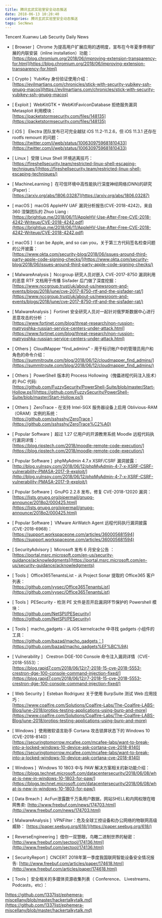 ```yaml
---
title: 腾讯玄武实验室安全动态推送
date: 2018-06-13 10:28:40
categories: 腾讯玄武实验室安全动态推送
tags: SecNews
---
```


Tencent Xuanwu Lab Security Daily News  
* [ Browser ]  Chrome 为提高用户扩展应用的透明度，宣布在今年夏季停用扩展的内联安装（inline installation）功能：   
[https://blog.chromium.org/2018/06/improving-extension-transparency-for.html](https://blog.chromium.org/2018/06/improving-extension-transparency-for.html)  

* [ Crypto ]  YubiKey 身份验证使用介绍：   
[https://evilmartians.com/chronicles/stick-with-security-yubikey-ssh-gnupg-macos](https://evilmartians.com/chronicles/stick-with-security-yubikey-ssh-gnupg-macos)  

* [ Exploit ]  WebKitGTK + WebKitFaviconDatabase 拒绝服务漏洞 Metasploit 利用模块：   
[https://packetstormsecurity.com/files/148135](https://packetstormsecurity.com/files/148135)  

* [ iOS ]   Electra 团队宣布已可完全越狱 iOS 11.2-11.2.6，但 iOS 11.3.1 还存在 rootfs remount 的问题：   
[https://twitter.com/i/web/status/1006309759681810433](https://twitter.com/i/web/status/1006309759681810433)  

* [ Linux ]  受限 Linux Shell 环境逃离技巧：   
[https://fireshellsecurity.team/restricted-linux-shell-escaping-techniques/](https://fireshellsecurity.team/restricted-linux-shell-escaping-techniques/)  

* [ MachineLearning ]  在可信环境中高性能执行深度神经网络(DNN)的研究(Paper)：   
[https://arxiv.org/abs/1806.03287](https://arxiv.org/abs/1806.03287)  

* [ macOS ]  macOS AppleHV UAF 漏洞分析报告(CVE-2018-4242)，来自 360 涅槃团队的 Zhuo Liang :   
[https://brightiup.me/2018/06/11/AppleHV-Use-After-Free-CVE-2018-4242-Writeup/CVE-2018-4242.pdf](https://brightiup.me/2018/06/11/AppleHV-Use-After-Free-CVE-2018-4242-Writeup/CVE-2018-4242.pdf)  

* [ macOS ]  I can be Apple, and so can you，关于第三方代码签名检查问题的公开披露：   
[https://www.okta.com/security-blog/2018/06/issues-around-third-party-apple-code-signing-checks/](https://www.okta.com/security-blog/2018/06/issues-around-third-party-apple-code-signing-checks/)  

* [ MalwareAnalysis ]  Nccgroup 研究人员对嵌入 CVE-2017-8750 漏洞利用的恶意 RTF 文档用于传播 Sisfader 后门做了深度挖掘：   
[https://www.nccgroup.trust/uk/about-us/newsroom-and-events/blogs/2018/june/cve-2017-8750-rtf-and-the-sisfader-rat/](https://www.nccgroup.trust/uk/about-us/newsroom-and-events/blogs/2018/june/cve-2017-8750-rtf-and-the-sisfader-rat/)  

* [ MalwareAnalysis ]  Fortinet 安全研究人员对一起针对俄罗斯数据中心进行恶意攻击的分析 ：   
[https://www.fortinet.com/blog/threat-research/non-russion-matryoshka-russian-service-centers-under-attack.html](https://www.fortinet.com/blog/threat-research/non-russion-matryoshka-russian-service-centers-under-attack.html)  

* [ Others ]  CloudMapper "find_admins" - 用于标识帐户中的管理员用户和角色的命令介绍：   
[https://summitroute.com/blog/2018/06/12/cloudmapper_find_admins/](https://summitroute.com/blog/2018/06/12/cloudmapper_find_admins/)  

* [ Others ]  PowerShell 版本的 Process Hollowing（傀儡进程代码注入技术）的 PoC 代码:   
[https://github.com/FuzzySecurity/PowerShell-Suite/blob/master/Start-Hollow.ps1](https://github.com/FuzzySecurity/PowerShell-Suite/blob/master/Start-Hollow.ps1)  

* [ Others ]  ZeroTrace - 在支持 Intel-SGX 服务器设备上启用 Oblivious-RAM（ORAM）实例的系统：   
[https://github.com/sshsshy/ZeroTrace ](https://github.com/sshsshy/ZeroTrace%C2%A0)  

* [ Popular Software ]  超过 1.27 亿用户的开源教育系统 Moodle 远程代码执行漏洞详情：   
[https://blog.ripstech.com/2018/moodle-remote-code-execution/](https://blog.ripstech.com/2018/moodle-remote-code-execution/)  

* [ Popular Software ]  phpMyAdmin 4.7.x XSRF/CSRF 漏洞披露：   
[http://blog.vulnspy.com/2018/06/12/phpMyAdmin-4-7-x-XSRF-CSRF-vulnerability-PMASA-2017-9-exploit/](http://blog.vulnspy.com/2018/06/12/phpMyAdmin-4-7-x-XSRF-CSRF-vulnerability-PMASA-2017-9-exploit/)  

* [ Popular Software ]  GnuPG 2.2.8 发布，修复 CVE-2018-12020 漏洞：   
[https://lists.gnupg.org/pipermail/gnupg-announce/2018q2/000425.html](https://lists.gnupg.org/pipermail/gnupg-announce/2018q2/000425.html)  

* [ Popular Software ]  VMware AirWatch Agent 远程代码执行漏洞披露(CVE-2018-6968)：   
[https://support.workspaceone.com/articles/360005681594](https://support.workspaceone.com/articles/360005681594)  

* [ SecurityAdvisory ]  Microsoft 发布 6 月安全公告 ：   
[https://portal.msrc.microsoft.com/en-us/security-guidance/acknowledgments](https://portal.msrc.microsoft.com/en-us/security-guidance/acknowledgments)  

* [ Tools ]  Office365TenantsList - 从 Project Sonar 提取的 Office365 客户列表：   
[https://github.com/vysec/Office365TenantsList](https://github.com/vysec/Office365TenantsList)  

* [ Tools ]  PESecurity - 检测 PE 文件是否开启漏洞环节保护的 Powershell 模块：   
[https://github.com/NetSPI/PESecurity](https://github.com/NetSPI/PESecurity)  

* [ Tools ]  macho_gadgets - 从 iOS kernelcache 中寻找 gadgets 小组件的工具：   
[https://github.com/bazad/macho_gadgets：](https://github.com/bazad/macho_gadgets%EF%BC%9A)  

* [ Vulnerability ]   Crestron DGE-100 Console 命令注入漏洞详情（CVE-2018-5553）：   
[https://blog.rapid7.com/2018/06/12/r7-2018-15-cve-2018-5553-crestron-dge-100-console-command-injection-fixed/](https://blog.rapid7.com/2018/06/12/r7-2018-15-cve-2018-5553-crestron-dge-100-console-command-injection-fixed/)  

* [ Web Security ]  Esteban Rodriguez 关于使用 BurpSuite 测试 Web 应用技巧：   
[https://www.coalfire.com/Solutions/Coalfire-Labs/The-Coalfire-LABS-Blog/june-2018/protips-testing-applications-using-burp-and-more](https://www.coalfire.com/Solutions/Coalfire-Labs/The-Coalfire-LABS-Blog/june-2018/protips-testing-applications-using-burp-and-more)  

* [ Windows ]  使用微软语言助手 Cortana 攻击锁屏状态下的 Windows 10 (CVE-2018-8140)：   
[https://securingtomorrow.mcafee.com/mcafee-labs/want-to-break-into-a-locked-windows-10-device-ask-cortana-cve-2018-8140](https://securingtomorrow.mcafee.com/mcafee-labs/want-to-break-into-a-locked-windows-10-device-ask-cortana-cve-2018-8140)  

* [ Windows ]  Windows 10 1803 中与 PAW 解决方案相关的新功能介绍：   
[https://blogs.technet.microsoft.com/datacentersecurity/2018/06/08/what-is-new-in-windows-10-1803-for-paw/](https://blogs.technet.microsoft.com/datacentersecurity/2018/06/08/what-is-new-in-windows-10-1803-for-paw/)  

* [ Data Breach ]  AcFun泄露数千万条用户数据，网站SHELL和内网权限在暗网售卖: 
[http://www.freebuf.com/news/174703.html](http://www.freebuf.com/news/174703.html)  

* [ MalwareAnalysis ]  VPNFilter：危及全球工控设备和办公网络的物联网高级威胁： 
[https://paper.seebug.org/618/](https://paper.seebug.org/618/)  

* [ ReverseEngineering ]  借你一双慧眼，鸟瞰二进制世界的秘密： 
[http://www.freebuf.com/sectool/174136.html](http://www.freebuf.com/sectool/174136.html)  

* [ SecurityReport ]  CNCERT 2018年第一季度我国联网智能设备安全情况报告: 
[http://www.freebuf.com/articles/paper/174618.html](http://www.freebuf.com/articles/paper/174618.html)  

* [ Tools ]  安全相关的多媒体资源收集列表（ Conference、 Livestreams、Podcasts，etc）： 

[https://github.com/1337list/ephemera-miscellany/blob/master/hackertalkytalk.md](https://github.com/1337list/ephemera-miscellany/blob/master/hackertalkytalk.md)  

